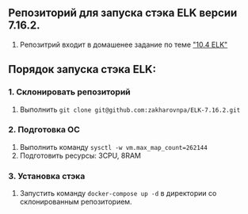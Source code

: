 ## Репозиторий для запуска стэка ELK версии 7.16.2.

1. Репозитрий входит в домашенее задание по теме ["10.4 ELK"](https://github.com/zakharovnpa/03-mnt-homeworks/tree/main/10-monitoring-04-elk)

## Порядок запуска стэка ELK:
### 1. Склонировать репозиторий 
1. Выполнить `git clone git@github.com:zakharovnpa/ELK-7.16.2.git`
### 2. Подготовка ОС 
1. Выполнить команду `sysctl -w vm.max_map_count=262144` 
2. Подготовить ресурсы: 3CPU, 8RAM
### 3. Установка стэка
1. Запустить команду `docker-compose up -d` в директории со склонированным репозиторием.
